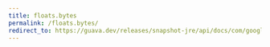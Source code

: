 ```yaml
---
title: floats.bytes
permalink: /floats.bytes/
redirect_to: https://guava.dev/releases/snapshot-jre/api/docs/com/google/common/primitives/Floats.html#BYTES
---
```

